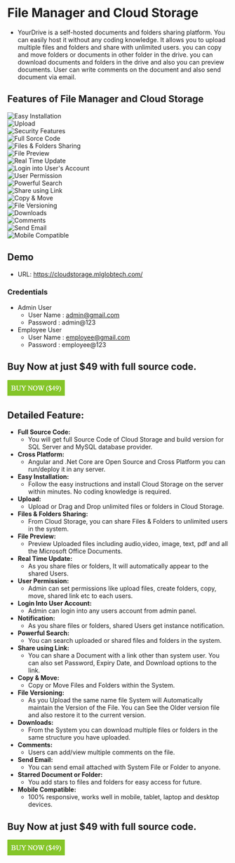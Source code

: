# File Manager and Cloud Storage

* YourDrive is a self-hosted documents and folders sharing platform. You can easily host it without any coding knowledge. It allows you to upload multiple files and folders and share with unlimited users. you can copy and move folders or documents in other folder in the drive. you can download documents and folders in the drive and also you can preview documents. User can write comments on the document and also send document via email.

## Features of File Manager and Cloud Storage

![Easy Installation](https://mlglobtech.com/images/yourdrive/1.png) <br>
![Upload](https://mlglobtech.com/images/yourdrive/2.png) <br>
![Security Features](https://mlglobtech.com/images/yourdrive/15.png) <br>
![Full Sorce Code](https://mlglobtech.com/images/yourdrive/14.png) <br>
![Files & Folders Sharing](https://mlglobtech.com/images/yourdrive/3.png) <br>
![File Preview](https://mlglobtech.com/images/yourdrive/4.png) <br>
![Real Time Update](https://mlglobtech.com/images/yourdrive/5.png) <br>
![Login into User's Account](https://mlglobtech.com/images/yourdrive/18.png) <br>
![User Permission](https://mlglobtech.com/images/yourdrive/19.png) <br>
![Powerful Search](https://mlglobtech.com/images/yourdrive/6.png) <br>
![Share using Link](https://mlglobtech.com/images/yourdrive/7.png) <br>
![Copy & Move](https://mlglobtech.com/images/yourdrive/8.png) <br>
![File Versioning](https://mlglobtech.com/images/yourdrive/9.png) <br>
![Downloads](https://mlglobtech.com/images/yourdrive/10.png) <br>
![Comments](https://mlglobtech.com/images/yourdrive/11.png) <br>
![Send Email](https://mlglobtech.com/images/yourdrive/12.png) <br>
![Mobile Compatible](https://mlglobtech.com/images/yourdrive/13.png) <br>

## Demo
* URL: https://cloudstorage.mlglobtech.com/
### Credentials
* Admin User
    * User Name : admin@gmail.com
    * Password  : admin@123
* Employee User
    * User Name : employee@gmail.com
    * Password  : employee@123

## Buy Now at just $49 with full source code.
<a href="https://1.envato.market/file-manager-cloud-storage" target="_blank">
    <img src="images/buy-now.png"  alt="Buy Now">
</a>

## Detailed Feature:
* **Full Source Code:**
    * You will get full Source Code of Cloud Storage and build version for SQL Server and MySQL database provider. 
* **Cross Platform:**
    * Angular and .Net Core are Open Source and Cross Platform you can run/deploy it in any server.
* **Easy Installation:** 
    * Follow the easy instructions and install Cloud Storage on the server within minutes. No coding knowledge is required.
* **Upload:**
    * Upload or Drag and Drop unlimited files or folders in Cloud Storage.
* **Files & Folders Sharing:**
    * From Cloud Storage, you can share Files & Folders to unlimited users in the system.
* **File Preview:**
    * Preview Uploaded files including audio,video, image, text, pdf and all the Microsoft Office Documents.
* **Real Time Update:**
    * As you share files or folders, It will automatically appear to the shared Users. 
* **User Permission:**
    * Admin can set permissions like upload files, create folders, copy, move, shared link etc to each users. 
* **Login Into User Account:**
    * Admin can login into any users account from admin panel. 
* **Notification:**
    * As you share files or folders, shared Users get instance notification.
* **Powerful Search:**
    * You can search uploaded or shared files and folders in the system.
* **Share using Link:**
    * You can share a Document with a link other than system user. You can also set Password, Expiry Date, and Download options to the link. 
* **Copy & Move:**
    * Copy or Move Files and Folders within the System.
* **File Versioning:**
    * As you Upload the same name file System will Automatically maintain the Version of the File. You can See the Older version file and also restore it to the current version. 
* **Downloads:**
    * From the System you can download multiple files or folders in the same structure you have uploaded. 
* **Comments:**
    * Users can add/view multiple comments on the file.
* **Send Email:**
    * You can send email attached with System File or Folder to anyone.
* **Starred Document or Folder:**
    * You add stars to files and folders for easy access for future. 
* **Mobile Compatible:**
    * 100% responsive, works well in mobile, tablet, laptop and desktop devices. 


## Buy Now at just $49 with full source code.
<a href="https://1.envato.market/file-manager-cloud-storage" target="_blank">
    <img src="images/buy-now.png"  alt="Buy Now">
</a>